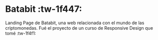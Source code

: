 # Batabit :tw-1f447:
Landing Page de Batabit, una web relacionada con el mundo de las criptomonedas. Fué el proyecto de un curso de Responsive Design que tomé :tw-1f4f1:
